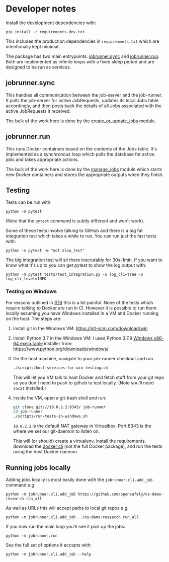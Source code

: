# Developer notes

Install the development dependencies with:
```
pip install -r requirements.dev.txt
```
This includes the production dependencies in `requirements.txt` which
are intentionally kept minimal.

The package has two main entrypoints:
[jobrunner.sync](./jobrunner/sync.py) and
[jobrunner.run](./jobrunner/run.py). Both are implemented as infinite
loops with a fixed sleep period and are designed to be run as services.

## jobrunner.sync

This handles all communication between the job-server and the
job-runner. It polls the job-server for active JobRequests, updates its
local Jobs table accordingly, and then posts back the details of all
Jobs associated with the active JobRequests it received.

The bulk of the work here is done by the
[create_or_update_jobs](./jobrunner/create_or_update_jobs.py) module.

## jobrunner.run

This runs Docker containers based on the contents of the Jobs table.
It's implemented as a synchronous loop which polls the database for
active jobs and takes appropriate actions.

The bulk of the work here is done by the
[manage_jobs](./jobrunner/manage_jobs.py) module which starts new Docker
containers and stores the appropriate outputs when they finish.

## Testing

Tests can be run with:
```
python -m pytest
```
(Note that the `pytest` command is subtly different and won't work).

Some of these tests involve talking to GitHub and there is a big fat
integration test which takes a while to run. You can run just the fast
tests with:
```
python -m pytest -m "not slow_test"
```

The big integration test will sit there inscrutably for 30s-1min. If you
want to know what it's up to you can get pytest to show the log output
with:
```
python -m pytest tests/test_integration.py -o log_cli=true -o log_cli_level=INFO
```

### Testing on Windows

For reasons outlined in [#76](https://github.com/opensafely/job-runner/issues/76) this
is a bit painful. None of the tests which require talking to Docker are
run in CI. However it is possible to run them locally assuming you have
Windows installed in a VM and Docker running on the host. The steps are:

1. Install git in the Windows VM: https://git-scm.com/download/win

2. Install Python 3.7 in the Windows VM:
   I used Python 3.7.9 [Windows x86-64 executable](https://www.python.org/ftp/python/3.7.9/python-3.7.9-amd64.exe) installer from:
   https://www.python.org/downloads/windows/

3. On the host machine, navigate to your job-runner checkout and run
   ```sh
   ./scripts/host-services-for-win-testing.sh
   ```
   This will let you VM talk to host Docker and fetch stuff from your
   git repo so you don't need to push to github to test locally.
   (Note you'll need `socat` installed.)

4. Inside the VM, open a git-bash shell and run:
   ```sh
   git clone git://10.0.2.2:8343/ job-runner
   cd job-runner
   ./scripts/run-tests-in-windows.sh
   ```
   `10.0.2.2` is the default NAT gateway in Virtualbox. Port 8343 is the
   where we set our git-daemon to listen on.

   This will (or should) create a virtualenv, install the requirements,
   download the [docker cli](https://github.com/StefanScherer/docker-cli-builder/)
   (not the full Docker package), and run the tests using the host
   Docker daemon.

## Running jobs locally

Adding jobs locally is most easily done with the `jobrunner.cli.add_job`
command e.g
```
python -m jobrunner.cli.add_job https://github.com/opensafely/os-demo-research run_all
```

As well as URLs this will accept paths to local git repos e.g.
```
python -m jobrunner.cli.add_job ../os-demo-research run_all
```

If you now run the main loop you'll see it pick up the jobs:
```
python -m jobrunner.run
```

See the full set of options it accepts with:
```
python -m jobrunner.cli.add_job --help
```
